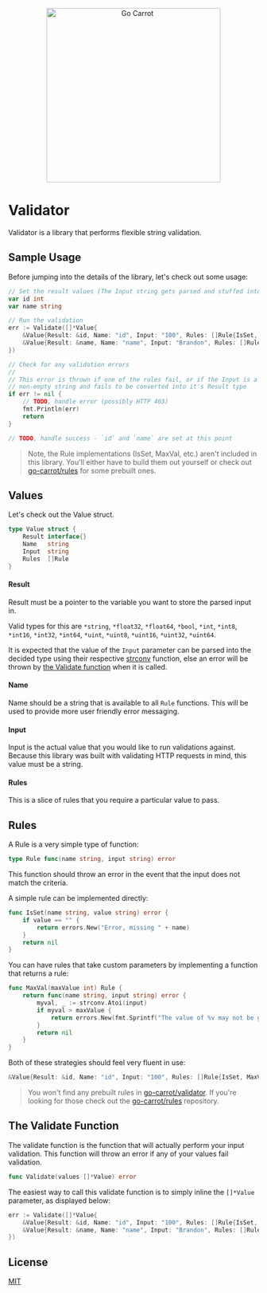 <a href="https://engineering.carrot.is/"><p align="center"><img src="https://cloud.githubusercontent.com/assets/2105067/24525319/d3d26516-1567-11e7-9506-7611b3287d53.png" alt="Go Carrot" width="350px" align="center;" /></p></a>
# Validator

Validator is a library that performs flexible string validation.

## Sample Usage

Before jumping into the details of the library, let's check out some usage:

```go
// Set the result values (The Input string gets parsed and stuffed into these)
var id int
var name string

// Run the validation
err := Validate([]*Value{
    &Value{Result: &id, Name: "id", Input: "100", Rules: []Rule{IsSet, MaxVal(10)}},
    &Value{Result: &name, Name: "name", Input: "Brandon", Rules: []Rule{IsSet, MaxLength(20)}},
})

// Check for any validation errors
//
// This error is thrown if one of the rules fail, or if the Input is a
// non-empty string and fails to be converted into it's Result type
if err != nil {
    // TODO, handle error (possibly HTTP 403)
    fmt.Println(err)
    return
}

// TODO, handle success - `id` and `name` are set at this point
```

> Note, the Rule implementations (IsSet, MaxVal, etc.) aren't included in this library.  You'll either have to build them out yourself or check out [go-carrot/rules](https://github.com/go-carrot/rules) for some prebuilt ones.

## Values

Let's check out the Value struct.

```go
type Value struct {
    Result interface{}
    Name   string
    Input  string
    Rules  []Rule
}
```

#### Result

Result must be a pointer to the variable you want to store the parsed input in.

Valid types for this are `*string`, `*float32`, `*float64`, `*bool`, `*int`, `*int8`, `*int16`, `*int32`, `*int64`, `*uint`, `*uint8`, `*uint16`, `*uint32`, `*uint64`.

It is expected that the value of the `Input` parameter can be parsed into the decided type using their respective [strconv](https://golang.org/pkg/strconv/) function, else an error will be thrown by  [the Validate function](#the-validate-function) when it is called.

#### Name

Name should be a string that is available to all `Rule` functions.  This will be used to provide more user friendly error messaging.

#### Input

Input is the actual value that you would like to run validations against.  Because this library was built with validating HTTP requests in mind, this value must be a string.

#### Rules

This is a slice of rules that you require a particular value to pass.

## Rules

A Rule is a very simple type of function:

```go
type Rule func(name string, input string) error
```

This function should throw an error in the event that the input does not match the criteria.

A simple rule can be implemented directly:

```go
func IsSet(name string, value string) error {
    if value == "" {
        return errors.New("Error, missing " + name)
    }
    return nil
}
```

You can have rules that take custom parameters by implementing a function that returns a rule:

```go
func MaxVal(maxValue int) Rule {
    return func(name string, input string) error {
        myval, _ := strconv.Atoi(input)
        if myval > maxValue {
            return errors.New(fmt.Sprintf("The value of %v may not be greater than %v", name, maxValue))
        }
        return nil
    }
}
```

Both of these strategies should feel very fluent in use:

```go
&Value{Result: &id, Name: "id", Input: "100", Rules: []Rule{IsSet, MaxVal(10)}},
```

> You won't find any prebuilt rules in [go-carrot/validator](https://github.com/go-carrot/validator).  If you're looking for those check out the [go-carrot/rules](https://github.com/go-carrot/rules) repository.

## The Validate Function

The validate function is the function that will actually perform your input validation.  This function will throw an error if any of your values fail validation.

```go
func Validate(values []*Value) error
```

The easiest way to call this validate function is to simply inline the `[]*Value` parameter, as displayed below:

```go
err := Validate([]*Value{
    &Value{Result: &id, Name: "id", Input: "100", Rules: []Rule{IsSet, MaxVal(10)}},
    &Value{Result: &name, Name: "name", Input: "Brandon", Rules: []Rule{IsSet, MaxLength(20)}},
})
```

## License

[MIT](LICENSE.md)
